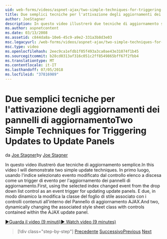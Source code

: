 ```yaml
---
uid: web-forms/videos/aspnet-ajax/two-simple-techniques-for-triggering-updates-to-update-panels
title: Due semplici tecniche per l'attivazione degli aggiornamenti dei pannelli di aggiornamento | Microsoft Docs
author: JoeStagner
description: In questo video illustrerò due tecniche di aggiornamento semplice. In primo luogo, usando l'indice selezionato evento modificato dal controllo elenco a discesa come trig un evento...
ms.author: aspnetcontent
ms.date: 03/13/2008
ms.assetid: c844da8a-10e6-45c9-a9e2-331a3b8d3e03
msc.legacyurl: /web-forms/videos/aspnet-ajax/two-simple-techniques-for-triggering-updates-to-update-panels
msc.type: video
ms.openlocfilehash: 2eec9ca1efdb1f05f493a3ca0ae43e31074f1b45
ms.sourcegitcommit: b28cd0313af316c051c2ff8549865bff67f2fbb4
ms.translationtype: MT
ms.contentlocale: it-IT
ms.lasthandoff: 07/05/2018
ms.locfileid: "37816989"
---
```

<a name="two-simple-techniques-for-triggering-updates-to-update-panels"></a><span data-ttu-id="11a5f-104">Due semplici tecniche per l'attivazione degli aggiornamenti dei pannelli di aggiornamento</span><span class="sxs-lookup"><span data-stu-id="11a5f-104">Two Simple Techniques for Triggering Updates to Update Panels</span></span>
====================
<span data-ttu-id="11a5f-105">da [Joe Stagner](https://github.com/JoeStagner)</span><span class="sxs-lookup"><span data-stu-id="11a5f-105">by [Joe Stagner](https://github.com/JoeStagner)</span></span>

<span data-ttu-id="11a5f-106">In questo video illustrerò due tecniche di aggiornamento semplice.</span><span class="sxs-lookup"><span data-stu-id="11a5f-106">In this video I will demonstrate two simple update techniques.</span></span> <span data-ttu-id="11a5f-107">In primo luogo, usando l'indice selezionato evento modificato dal controllo elenco a discesa come un trigger di evento per l'aggiornamento dei pannelli di aggiornamento.</span><span class="sxs-lookup"><span data-stu-id="11a5f-107">First, using the selected index changed event from the drop down list control as an event trigger for updating update panels.</span></span> <span data-ttu-id="11a5f-108">E due, in modo dinamico la modifica la classe del foglio di stile associato con i controlli contenuti all'interno del Pannello di aggiornamento AJAX.</span><span class="sxs-lookup"><span data-stu-id="11a5f-108">And two, dynamically changing the associated style sheet class with controls contained within the AJAX update panel.</span></span>

[<span data-ttu-id="11a5f-109">&#9654;Guarda il video (9 minuti)</span><span class="sxs-lookup"><span data-stu-id="11a5f-109">&#9654; Watch video (9 minutes)</span></span>](https://channel9.msdn.com/Blogs/ASP-NET-Site-Videos/two-simple-techniques-for-triggering-updates-to-update-panels)

> [!div class="step-by-step"]
> <span data-ttu-id="11a5f-110">[Precedente](how-do-i-retrieve-values-from-server-side-ajax-controls.md)
> [Successivo](use-aspnet-ajax-cascading-drop-down-control-to-access-a-database.md)</span><span class="sxs-lookup"><span data-stu-id="11a5f-110">[Previous](how-do-i-retrieve-values-from-server-side-ajax-controls.md)
[Next](use-aspnet-ajax-cascading-drop-down-control-to-access-a-database.md)</span></span>
